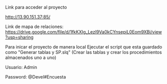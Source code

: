 Link para acceder al proyecto 

http://13.90.151.37:85/

Link de mapa de relaciones:
https://drive.google.com/file/d/1fkKXIg_LezI9Va0kCYnsepiL0Eom9XBi/view?usp=sharing

Para inicar el proyecto de manera local 
Ejecutar el script que esta guardado como  "Generar tablas y SP.slq"
(Crear las tablas y crear los procedimientos almacenados uno a uno)


Usuario:  Admin

Password: @Devel#Encuesta






